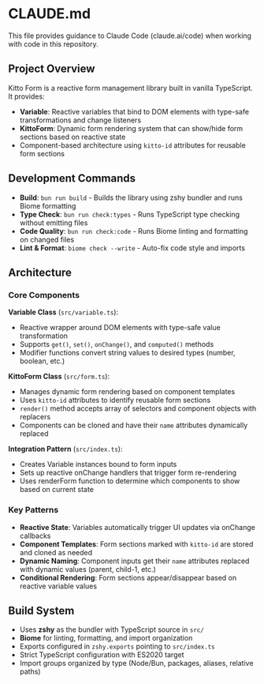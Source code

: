 # CLAUDE.md

This file provides guidance to Claude Code (claude.ai/code) when working with code in this repository.

## Project Overview

Kitto Form is a reactive form management library built in vanilla TypeScript. It provides:
- **Variable**: Reactive variables that bind to DOM elements with type-safe transformations and change listeners
- **KittoForm**: Dynamic form rendering system that can show/hide form sections based on reactive state
- Component-based architecture using `kitto-id` attributes for reusable form sections

## Development Commands

- **Build**: `bun run build` - Builds the library using zshy bundler and runs Biome formatting
- **Type Check**: `bun run check:types` - Runs TypeScript type checking without emitting files
- **Code Quality**: `bun run check:code` - Runs Biome linting and formatting on changed files
- **Lint & Format**: `biome check --write` - Auto-fix code style and imports

## Architecture

### Core Components

**Variable Class** (`src/variable.ts`):
- Reactive wrapper around DOM elements with type-safe value transformation
- Supports `get()`, `set()`, `onChange()`, and `computed()` methods
- Modifier functions convert string values to desired types (number, boolean, etc.)

**KittoForm Class** (`src/form.ts`):  
- Manages dynamic form rendering based on component templates
- Uses `kitto-id` attributes to identify reusable form sections
- `render()` method accepts array of selectors and component objects with replacers
- Components can be cloned and have their `name` attributes dynamically replaced

**Integration Pattern** (`src/index.ts`):
- Creates Variable instances bound to form inputs
- Sets up reactive onChange handlers that trigger form re-rendering
- Uses renderForm function to determine which components to show based on current state

### Key Patterns

- **Reactive State**: Variables automatically trigger UI updates via onChange callbacks
- **Component Templates**: Form sections marked with `kitto-id` are stored and cloned as needed  
- **Dynamic Naming**: Component inputs get their `name` attributes replaced with dynamic values (parent, child-1, etc.)
- **Conditional Rendering**: Form sections appear/disappear based on reactive variable values

## Build System

- Uses **zshy** as the bundler with TypeScript source in `src/`
- **Biome** for linting, formatting, and import organization
- Exports configured in `zshy.exports` pointing to `src/index.ts`
- Strict TypeScript configuration with ES2020 target
- Import groups organized by type (Node/Bun, packages, aliases, relative paths)
